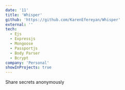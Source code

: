 ```yaml
---
date: '11'
title: 'Whisper'
github: 'https://github.com/KarenEfereyan/Whisper'
external: ''
tech:
  - Ejs
  - Expressjs
  - Mongoose
  - Passportjs
  - Body Parser
  - Bcrypt
company: 'Personal'
showInProjects: true
---
```

    
Share secrets anonymously